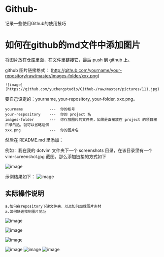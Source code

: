 # Github-
记录一些使用Github的使用技巧
# 如何在github的md文件中添加图片
将图片放在仓库里面，在文件里链接它，最后 push 到 github 上。

github 图片链接格式：
(http://github.com/yourname/your-repository/raw/master/images-folder/xxx.png)

```
![image](https://github.com/yuchengstudio/Github-/raw/master/pictures/111.jpg)
```

要自己设定的：yourname, your-repository, your-folder, xxx.png。
    
    yourname            ---  你的帐号
    your-respository    ---  你的 project 名
    images-folder       ---  你存放图片的文件夹，如果是直接放在 project 的项目根目录的話，就可以省略這個
    xxx.png             ---  你的图片名

然后在 README.md 里添加：

例如：我在我的 dotvim 文件夹下一个 screenshots 目录，在该目录里有一个 vim-screenshot.jpg 截图。那么添加链接的方式如下

 ![image](https://github.com/ButBueatiful/dotvim/raw/master/screenshots/vim-screenshot.jpg)
 
 示例结果如下：
![image](https://github.com/yuchengstudio/Github-/raw/master/pictures/111.jpg)
## 实际操作说明
    a.如何在repository下建文件夹，以及如何加载图片素材
    a.如何快速找到图片地址
![image](https://github.com/yuchengstudio/Github-/blob/master/pictures/%E5%88%9B%E5%BB%BA%E6%96%87%E4%BB%B6%E5%A4%B91.png)

![image](https://github.com/yuchengstudio/Github-/blob/master/pictures/%E5%88%9B%E5%BB%BA%E6%96%87%E4%BB%B6%E5%A4%B92.png)

![image](https://github.com/yuchengstudio/Github-/blob/master/pictures/%E6%96%87%E4%BB%B6%E5%88%9B%E5%BB%BA%E7%A4%BA%E4%BE%8Ba.png)

![image](https://github.com/yuchengstudio/Github-/blob/master/pictures/%E7%A4%BA%E4%BE%8B%E5%9B%BE%E7%89%873.png)
![image](https://github.com/yuchengstudio/Github-/blob/master/pictures/%E7%A4%BA%E4%BE%8B%E5%9B%BE%E7%89%872.png)
![image](https://github.com/yuchengstudio/Github-/blob/master/pictures/insert_picture_command.png)


